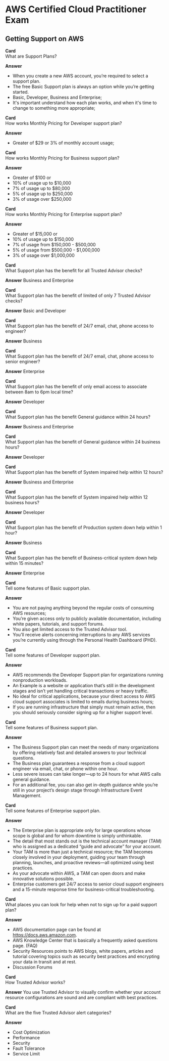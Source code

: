 # AWS Certified Cloud Practitioner Exam

## Getting Support on AWS



**Card**  
What are Support Plans?

**Answer**
* When you create a new AWS account, you’re required to select a support plan.
* The free Basic Support plan is always an option while you’re getting started.
* Basic, Developer, Business and Enterprise;
* It's important understand how each plan works, and when it's time to change to something more appropriate;


**Card**  
How works Monthly Pricing for Developer support plan?

**Answer**
* Greater of $29 or 3% of monthly account usage;


**Card**  
How works Monthly Pricing for Business support plan?

**Answer**
* Greater of $100 or
* 10% of usage up to $10,000
* 7% of usage up to $80,000
* 5% of usage up to $250,000
* 3% of usage over $250,000


**Card**  
How works Monthly Pricing for Enterprise support plan?

**Answer**
* Greater of $15,000 or
* 10% of usage up to $150,000
* 7% of usage from $150,000 - $500,000
* 5% of usage from $500,000 - $1,000,000
* 3% of usage over $1,000,000

**Card**  
What Support plan has the benefit for all Trusted Advisor checks?

**Answer**
Business and Enterprise

**Card**  
What Support plan has the benefit of limited of only 7 Trusted Advisor checks?

**Answer**
Basic and Developer


**Card**  
What Support plan has the benefit of 24/7 email, chat, phone access to engineer?

**Answer**
Business

**Card**  
What Support plan has the benefit of 24/7 email, chat, phone access to senior engineer?

**Answer**
Enterprise

**Card**  
What Support plan has the benefit of only email access to associate between 8am to 6pm local time?

**Answer**
Developer

**Card**  
What Support plan has the benefit General guidance within 24 hours?

**Answer**
Business and Enterprise


**Card**  
What Support plan has the benefit of General guidance within 24 business hours?

**Answer**
Developer

**Card**  
What Support plan has the benefit of System impaired help within 12 hours?

**Answer**
Business and Enterprise

**Card**  
What Support plan has the benefit of System impaired help within 12 business hours?

**Answer**
Developer


**Card**  
What Support plan has the benefit of Production system down help within 1 hour?

**Answer**
Business

**Card**  
What Support plan has the benefit of Business-critical system down help within 15 minutes?

**Answer**
Enterprise


**Card**  
Tell some features of Basic support plan.

**Answer**
* You are not paying anything beyond the regular costs of consuming AWS resources;
* You’re given access only to publicly available documentation, including white papers, tutorials, and support forums.
* You also get limited access to the Trusted Advisor tool.
* You’ll receive alerts concerning interruptions to any AWS services you’re currently using through the Personal Health Dashboard (PHD).

**Card**  
Tell some features of Developer support plan.

**Answer**
* AWS recommends the Developer Support plan for organizations running nonproduction workloads.
* An Example is a website or application that’s still in the development stages and isn’t yet handling critical transactions or heavy traffic.
* No ideal for critical applications, because your direct access to AWS cloud support associates is limited to emails during business hours;
* If you are running infrastructure that simply must remain active, then you should seriously consider signing up for a higher support level.

**Card**  
Tell some features of Business support plan.

**Answer**
* The Business Support plan can meet the needs of many organizations by offering relatively fast and detailed answers to your technical questions.
* The Business plan guarantees a response from a cloud support engineer via email, chat, or phone within one hour.
* Less severe issues can take longer—up to 24 hours for what AWS calls general guidance.
* For an additional fee, you can also get in-depth guidance while you’re still in your project’s design stage through Infrastructure Event Management.

**Card**  
Tell some features of Enterprise support plan.

**Answer**
* The Enterprise plan is appropriate only for large operations whose scope is global and for whom downtime is simply unthinkable.
* The detail that most stands out is the technical account manager (TAM) who is assigned as a dedicated “guide and advocate” for your account.
* Your TAM is more than just a technical resource; the TAM becomes closely involved in your deployment, guiding your team through planning, launches, and proactive reviews—all optimized using best practices.
* As your advocate within AWS, a TAM can open doors and make innovative solutions possible.
* Enterprise customers get 24/7 access to senior cloud support engineers and a 15-minute response time for business-critical troubleshooting.

**Card**  
What places you can look for help when not to sign up for a paid support plan?

**Answer**
* AWS documentation page can be found at https://docs.aws.amazon.com.
* AWS Knowledge Center that is basically a frequently asked questions page. (FAQ)
* Security Resources points to AWS blogs, white papers, articles and tutorial covering topics such as security best practices and encrypting your data in transit and at rest.
* Discussion Forums

**Card**  
How Trusted Advisor works?

**Answer**
You use Trusted Advisor to visually confirm whether your account resource configurations are sound and are compliant with best practices.

**Card**  
What are the five Trusted Advisor alert categories?

**Answer**
* Cost Optimization
* Performance
* Security
* Fault Tolerance
* Service Limit